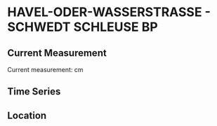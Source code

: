 # HAVEL-ODER-WASSERSTRASSE - SCHWEDT SCHLEUSE BP

## Current Measurement

Current measurement: <Value topic="rivers/pegel-online/HOW/SCHWEDT-SCHLEUSE-BP/measurementValue"/> cm

## Time Series

<TimeSeries topic="rivers/pegel-online/HOW/SCHWEDT-SCHLEUSE-BP/measurementValue" period="week" />

## Location

<WorldMap>
  <Marker lat="53.06888269257131" lon="14.321854768793068" labelTopic="rivers/pegel-online/HOW/SCHWEDT-SCHLEUSE-BP/measurementValue" />
</WorldMap>
